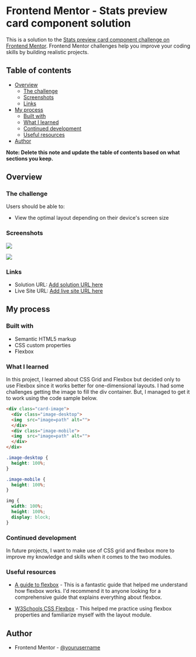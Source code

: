 # Frontend Mentor - Stats preview card component solution

This is a solution to the [Stats preview card component challenge on Frontend Mentor](https://www.frontendmentor.io/challenges/stats-preview-card-component-8JqbgoU62). Frontend Mentor challenges help you improve your coding skills by building realistic projects. 

## Table of contents

- [Overview](#overview)
  - [The challenge](#the-challenge)
  - [Screenshots](#screenshots)
  - [Links](#links)
- [My process](#my-process)
  - [Built with](#built-with)
  - [What I learned](#what-i-learned)
  - [Continued development](#continued-development)
  - [Useful resources](#useful-resources)
- [Author](#author)

**Note: Delete this note and update the table of contents based on what sections you keep.**

## Overview

### The challenge

Users should be able to:

- View the optimal layout depending on their device's screen size

### Screenshots

![](./screenshot.jpg)

![](./screenshot.jpg)

### Links

- Solution URL: [Add solution URL here](https://your-solution-url.com)
- Live Site URL: [Add live site URL here](https://your-live-site-url.com)

## My process

### Built with

- Semantic HTML5 markup
- CSS custom properties
- Flexbox

### What I learned

In this project, I learned about CSS Grid and Flexbox but decided only to use Flexbox since it works better for one-dimensional layouts. I had some challenges getting the image to fill the div container. But, I managed to get it to work using the code sample below.

```html
<div class="card-image">
  <div class="image-desktop">
  <img  src="image=path" alt="">
  </div>
  <div class="image-mobile">
  <img  src="image=path" alt="">
  </div>
</div>

```

```css
.image-desktop {
  height: 100%;
}

.image-mobile {
  height: 100%;
}

img {
  width: 100%;
  height: 100%;
  display: block;
}
```

### Continued development

In future projects, I want to make use of CSS grid and flexbox more to improve my knowledge and skills when it comes to the two modules.

### Useful resources

- [A guide to flexbox](https://css-tricks.com/snippets/css/a-guide-to-flexbox/) - This is a fantastic guide that helped me understand how flexbox works. I'd recommend it to anyone looking for a comprehensive guide that explains everything about flexbox.

- [W3Schools CSS Flexbox](https://www.w3schools.com/css/css3_flexbox.asp) - This helped me practice using flexbox properties and familiarize myself with the layout module.


## Author
- Frontend Mentor - [@yourusername](https://www.frontendmentor.io/profile/yourusername)
